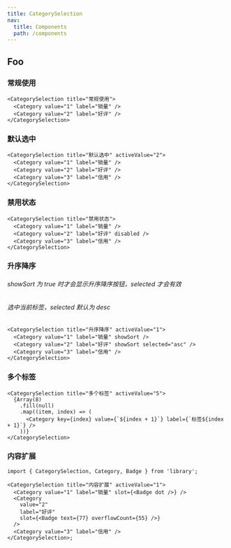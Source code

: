 ```yaml
---
title: CategorySelection
nav:
  title: Components
  path: /components
---
```


## Foo

### 常规使用

```tsx | pure
<CategorySelection title="常规使用">
  <Category value="1" label="销量" />
  <Category value="2" label="好评" />
</CategorySelection>
```

### 默认选中

```tsx | pure
<CategorySelection title="默认选中" activeValue="2">
  <Category value="1" label="销量" />
  <Category value="2" label="好评" />
  <Category value="3" label="信用" />
</CategorySelection>
```

### 禁用状态

```tsx | pure
<CategorySelection title="禁用状态">
  <Category value="1" label="销量" />
  <Category value="2" label="好评" disabled />
  <Category value="3" label="信用" />
</CategorySelection>
```

### 升序降序

###### showSort 为 true 时才会显示升序降序按钮，selected 才会有效

###### 选中当前标签，selected 默认为 desc

```tsx | pure
<CategorySelection title="升序降序" activeValue="1">
  <Category value="1" label="销量" showSort />
  <Category value="2" label="好评" showSort selected="asc" />
  <Category value="3" label="信用" />
</CategorySelection>
```

### 多个标签

```tsx | pure
<CategorySelection title="多个标签" activeValue="5">
  {Array(8)
    .fill(null)
    .map((item, index) => (
      <Category key={index} value={`${index + 1}`} label={`标签${index + 1}`} />
    ))}
</CategorySelection>
```

### 内容扩展

```tsx | pure
import { CategorySelection, Category, Badge } from 'library';

<CategorySelection title="内容扩展" activeValue="1">
  <Category value="1" label="销量" slot={<Badge dot />} />
  <Category
    value="2"
    label="好评"
    slot={<Badge text={77} overflowCount={55} />}
  />
  <Category value="3" label="信用" />
</CategorySelection>;
```

<code src="./demo.tsx" identifier="demo-categoryselection-phone" phone></code>

<API src="./index.tsx"></API>
<API src="./category/index.tsx" title="sdfs"></API>
